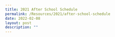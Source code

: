 ```yaml
---
title: 2021 After School Schedule
permalink: /Resources/2021/after-school-schedule
date: 2022-02-08
layout: post
description: ""
---
```


